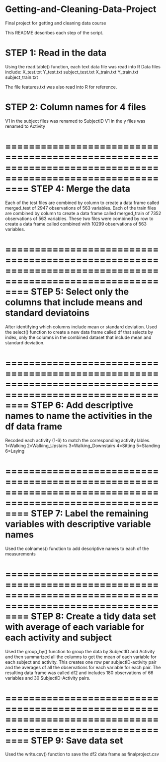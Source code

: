 # Getting-and-Cleaning-Data-Project
Final project for getting and cleaning data course

This README describes each step of the script.


STEP 1: Read in the data
==============================
Using the read.table() function, each text data file was read into R
Data files include:
X_test.txt
Y_test.txt
subject_test.txt
X_train.txt
Y_train.txt
subject_train.txt

The file features.txt was also read into R for reference.


STEP 2: Column names for 4 files
============================================================
V1 in the subject files was renamed to SubjectID
V1 in the y files was renamed to Activity

============================================================================================================
STEP 4: Merge the data
============================================================================================================
Each of the test files are combined by column to create a data frame called merged_test of 2947 observations 
of 563 variables.
Each of the train files are combined by column to create a data frame called merged_train of 7352 observations 
of 563 variables.
These two files were combined by row to create a data frame called combined with 10299 observations of 563 
variables.

============================================================================================================
STEP 5: Select only the columns that include means and standard deviatoins
============================================================================================================
After identifying which columns include mean or standard deviation. Used the select() function to create a 
new data frame called df that selects by index, only the columns in the combined dataset that include mean
and standard deviation.

============================================================================================================
STEP 6: Add descriptive names to name the activities in the df data frame
============================================================================================================
Recoded each activity (1-6) to match the corresponding activity lables. 
1=Walking
2=Walking_Upstairs
3=Walking_Downstairs
4=Sitting
5=Standing
6=Laying

============================================================================================================
STEP 7: Label the remaining variables with descriptive variable names
============================================================================================================
Used the colnames() function to add descriptive names to each of the measurements

============================================================================================================
STEP 8: Create a tidy data set with average of each variable for each activity and subject
============================================================================================================
Used the group_by() function to group the data by SubjectID and Activity and then summarized all the columns
to get the mean of each variable for each subject and activity. This creates one row per subjectID-activity
pair and the averages of all the observations for each variable for each pair. The resulting data frame was 
called df2 and includes 180 observations of 66 variables and 30 SubjectID-Activity pairs.

============================================================================================================
STEP 9: Save data set
============================================================================================================
Used the write.csv() function to save the df2 data frame as finalproject.csv
